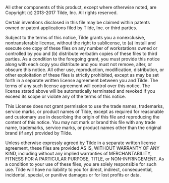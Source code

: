 All other components of this product, except where otherwise noted, are
Copyright (c) 2013-2017 Tilde, Inc.
All rights reserved.

Certain inventions disclosed in this file may be claimed within patents
owned or patent applications filed by Tilde, Inc. or third parties.

Subject to the terms of this notice, Tilde grants you a nonexclusive,
nontransferable license, without the right to sublicense, to (a) install and
execute one copy of these files on any number of workstations owned or
controlled by you and (b) distribute verbatim copies of these files to third
parties. As a condition to the foregoing grant, you must provide this notice
along with each copy you distribute and you must not remove, alter, or
obscure this notice. All other use, reproduction, modification,
distribution, or other exploitation of these files is strictly prohibited,
except as may be set forth in a separate written license agreement between
you and Tilde. The terms of any such license agreement will control over
this notice. The license stated above will be automatically terminated and
revoked if you exceed its scope or violate any of the terms of this notice.

This License does not grant permission to use the trade names, trademarks,
service marks, or product names of Tilde, except as required for reasonable
and customary use in describing the origin of this file and reproducing the
content of this notice. You may not mark or brand this file with any trade
name, trademarks, service marks, or product names other than the original
brand (if any) provided by Tilde.

Unless otherwise expressly agreed by Tilde in a separate written
license agreement, these files are provided AS IS, WITHOUT WARRANTY OF
ANY KIND, including without any implied warranties of MERCHANTABILITY,
FITNESS FOR A PARTICULAR PURPOSE, TITLE, or NON-INFRINGEMENT.  As a
condition to your use of these files, you are solely responsible for
such use. Tilde will have no liability to you for direct,
indirect, consequential, incidental, special, or punitive damages or
for lost profits or data.
